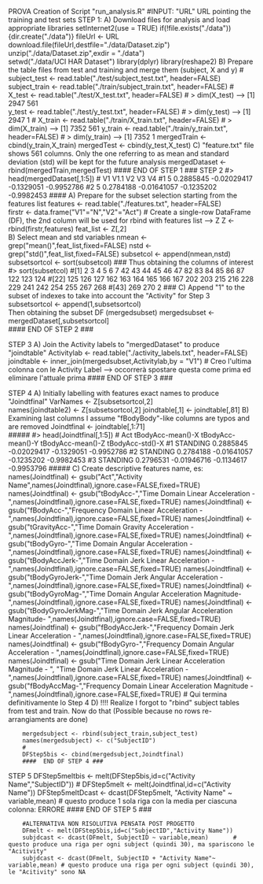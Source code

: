 PROVA Creation of Script "run_analysis.R"
#INPUT: "URL" URL pointing the training and test sets
STEP 1:
A) Download files for analysis and load appropriate libraries
        setInternet2(use = TRUE)
        if(!file.exists("./data")){dir.create("./data")}
        fileUrl <- URL
        download.file(fileUrl,destfile="./data/Dataset.zip")
        unzip("./data/Dataset.zip",exdir = "./data")		
        setwd("./data/UCI HAR Dataset")
		library(dplyr)
		library(reshape2)
B) Prepare the table files from test and training	and merge them (subject, X and y)	#
		subject_test <- read.table("./test/subject_test.txt", header=FALSE)
        subject_train <- read.table("./train/subject_train.txt", header=FALSE)
		#
		X_test <- read.table("./test/X_test.txt", header=FALSE)			# > dim(X_test) --> [1] 2947  561	
		y_test <- read.table("./test/y_test.txt", header=FALSE)			# > dim(y_test) --> [1] 2947    1
		#
		X_train <- read.table("./train/X_train.txt", header=FALSE)		# > dim(X_train) --> [1] 7352  561
		y_train <- read.table("./train/y_train.txt", header=FALSE)		# > dim(y_train) --> [1] 7352    1
		mergedTrain <- cbind(y_train,X_train)
		mergedTest <- cbind(y_test,X_test)
C)  "feature.txt" file shows 561 columns. Only the one referring to as mean and standard deviation (std) will be kept for the future analysis
		mergedDataset <- rbind(mergedTrain,mergedTest)
		####  END OF STEP 1 ###
STEP 2
		#> head(mergedDataset[,1:5])
		 # V1      V1.1          V2         V3         V4
		#1  5 0.2885845 -0.02029417 -0.1329051 -0.9952786
		#2  5 0.2784188 -0.01641057 -0.1235202 -0.9982453
		####
A)	Prepare for the subset selection starting from the features list
		features <- read.table("./features.txt", header=FALSE)	
		firstr <- data.frame("V1"="N","V2"="Act")	# Create a single-row DataFrame (DF), the 2nd column will be used for rbind with features list --> Z
		Z <- rbind(firstr,features)
		feat_list <- Z[,2]		
B)	Select mean and std variables
		nmean <- grep("mean()",feat_list,fixed=FALSE)
		nstd <- grep("std()",feat_list,fixed=FALSE)
		subsetcol <- append(nmean,nstd)
		subsetsortcol <- sort(subsetcol)
		###
	Thus obtaining the columns of interest
	#> sort(subsetcol)
		#[1]   2   3   4   5   6   7  42  43  44  45  46  47  82  83  84  85  86  87 122 123 124
		#[22] 125 126 127 162 163 164 165 166 167 202 203 215 216 228 229 241 242 254 255 267 268
		#[43] 269 270 2
		###
C)	Append "1" to the subset of indexes to take into account the "Activity" for Step 3
		subsetsortcol <- append(1,subsetsortcol)	
	Then obtaining the subset DF (mergedsubset)
	mergedsubset <- mergedDataset[,subsetsortcol]	
		####  END OF STEP 2 ###

STEP 3
A)	Join the Activity labels to "mergedDataset" to produce "joindtable"
		Activitylab <- read.table("./activity_labels.txt", header=FALSE)
		joindtable <- inner_join(mergedsubset,Activitylab,by = "V1")		# Creo l'ultima colonna con le Activity Label --> occorrerà spostare questa come prima ed eliminare l'attuale prima
		####  END OF STEP 3 ###

STEP 4
A)	Initially labelling with features exact names to produce "Joindtfinal"
		VarNames <- Z[subsetsortcol,2]	
		names(joindtable2) <- Z[subsetsortcol,2]
		joindtable[,1] <- joindtable[,81]
B)	Examining last columns I assume "fBodyBody"-like columns are typos and are removed
		Joindtfinal <- joindtable[,1:71]		
		#####
		#> head(Joindtfinal[,1:5])
		#	   Act tBodyAcc-mean()-X tBodyAcc-mean()-Y tBodyAcc-mean()-Z tBodyAcc-std()-X
		#1 STANDING         0.2885845       -0.02029417        -0.1329051       -0.9952786
		#2 STANDING         0.2784188       -0.01641057        -0.1235202       -0.9982453
		#3 STANDING         0.2796531       -0.01946716        -0.1134617       -0.9953796
		#####
C) 	Create descriptive features name, es:
		names(Joindtfinal) <- gsub("Act","Activity Name",names(Joindtfinal),ignore.case=FALSE,fixed=TRUE)
		names(Joindtfinal) <- gsub("tBodyAcc-","Time Domain Linear Acceleration - ",names(Joindtfinal),ignore.case=FALSE,fixed=TRUE)
		names(Joindtfinal) <- gsub("fBodyAcc-","Frequency Domain Linear Acceleration - ",names(Joindtfinal),ignore.case=FALSE,fixed=TRUE)
		names(Joindtfinal) <- gsub("tGravityAcc-","Time Domain Gravity Acceleration - ",names(Joindtfinal),ignore.case=FALSE,fixed=TRUE)
		names(Joindtfinal) <- gsub("tBodyGyro-","Time Domain Angular Acceleration - ",names(Joindtfinal),ignore.case=FALSE,fixed=TRUE)
		names(Joindtfinal) <- gsub("tBodyAccJerk-","Time Domain Jerk Linear Acceleration - ",names(Joindtfinal),ignore.case=FALSE,fixed=TRUE)
		names(Joindtfinal) <- gsub("tBodyGyroJerk-","Time Domain Jerk Angular Acceleration - ",names(Joindtfinal),ignore.case=FALSE,fixed=TRUE)
		names(Joindtfinal) <- gsub("tBodyGyroMag-","Time Domain Angular Acceleration Magnitude- ",names(Joindtfinal),ignore.case=FALSE,fixed=TRUE)
		names(Joindtfinal) <- gsub("tBodyGyroJerkMag-","Time Domain Jerk Angular Acceleration Magnitude- ",names(Joindtfinal),ignore.case=FALSE,fixed=TRUE)
		names(Joindtfinal) <- gsub("fBodyAccJerk-","Frequency Domain Jerk Linear Acceleration - ",names(Joindtfinal),ignore.case=FALSE,fixed=TRUE)
		names(Joindtfinal) <- gsub("fBodyGyro-","Frequency Domain Angular Acceleration - ",names(Joindtfinal),ignore.case=FALSE,fixed=TRUE)
		names(Joindtfinal) <- gsub("Time Domain Jerk Linear Acceleration Magnitude - ", "Time Domain Jerk Linear Acceleration -",names(Joindtfinal),ignore.case=FALSE,fixed=TRUE)
		names(Joindtfinal) <- gsub("fBodyAccMag-","Frequency Domain Linear Acceleration Magnitude - ",names(Joindtfinal),ignore.case=FALSE,fixed=TRUE)
		# Qui termina definitivamente lo Step 4
D)	!!!! Realize I forgot to "rbind" subject tables from test and train. Now do that (Possible because no rows re-arrangiaments are done)

		mergedsubject <- rbind(subject_train,subject_test)		
		names(mergedsubject) <- c("SubjectID")
		#
		DFStep5bis <- cbind(mergedsubject,Joindtfinal)
		####  END OF STEP 4 ###
STEP 5
		DFStep5meltbis <- melt(DFStep5bis,id=c("Activity Name","SubjectID"))
		#
		DFStep5melt <- melt(Joindtfinal,id=c("Activity Name"))
		DFStep5meltDcast <- dcast(DFStep5melt, "Activity Name" ~ variable,mean)		# questo produce 1 sola riga con la media per ciascuna colonna: ERRORE
		####  END OF STEP 5 ###	
	
		#ALTERNATIVA NON RISOLUTIVA PENSATA POST PROGETTO
		DFmelt <- melt(DFStep5bis,id=c("SubjectID","Activity Name"))
		subjdcast <- dcast(DFmelt, SubjectID ~ variable,mean)		# questo produce una riga per ogni subject (quindi 30), ma spariscono le "Acitivity"
		subjdcast <- dcast(DFmelt, SubjectID + "Activity Name"~ variable,mean) # questo produce una riga per ogni subject (quindi 30), le "Acitivity" sono NA
		
	
